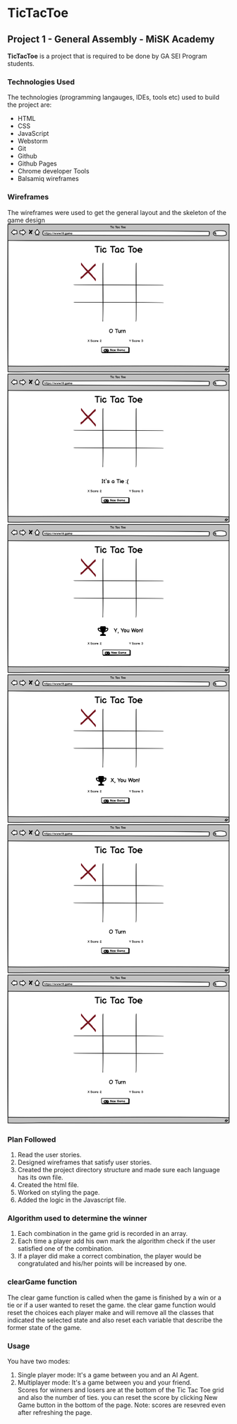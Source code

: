 # TicTacToe
## Project 1 - General Assembly - MiSK Academy 
**TicTacToe** is a project that is required to be done by GA SEI Program students. 

### Technologies Used 
The technologies (programming langauges, IDEs, tools etc) used to build the project are: 
  - HTML 
  - CSS 
  - JavaScript 
  - Webstorm
  - Git 
  - Github 
  - Github Pages 
  - Chrome developer Tools 
  - Balsamiq wireframes 
  
### Wireframes 
The wireframes were used to get the general layout and the skeleton of the game design
![](/wireframes/WhilePlaying.png)
![](/wireframes/WhenWon(Tie).png)
![](/wireframes/WhenWon(YWon).png)
![](/wireframes/WhenWon.png)
![](/wireframes/WhilePlaying(YTurn).png)
![](/wireframes/WhilePlaying.png)

### Plan Followed
1. Read the user stories. 
2. Designed wireframes that satisfy user stories. 
3. Created the project directory structure and made sure each language has its own file. 
4. Created the html file. 
5. Worked on styling the page.
6. Added the logic in the Javascript file. 

### Algorithm used to determine the winner 
1. Each combination in the game grid is recorded in an array. 
2. Each time a player add his own mark the algorithm check if the user satisfied one of the combination. 
3. If a player did make a correct combination, the player would be congratulated and his/her points will be increased by one. 

### clearGame function 
The clear game function is called when the game is finished by a win or a tie or if a user wanted to reset the game. 
the clear game function would reset the choices each player make and will remove all the classes that indicated the selected state and also reset each variable that describe the former state of the game. 

### Usage 
You have two modes:
1. Single player mode: It's a game between you and an AI Agent. 
2. Multiplayer mode: It's a game between you and your friend.<br>
Scores for winners and losers are at the bottom of the Tic Tac Toe grid and also the number of ties. 
you can reset the score by clicking New Game button in the bottom of the page. 
Note: scores are resevred even after refreshing the page. 
